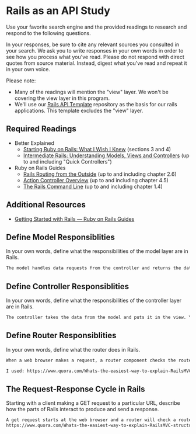 # Rails as an API Study

Use your favorite search engine and the provided readings to research and
respond to the following questions.

In your responses, be sure to cite any relevant sources you consulted in your
search. We ask you to write responses in your own words in order to see how you
process what you've read. Please do not respond with direct quotes from source
material. Instead, digest what you've read and repeat it in your own voice.

Please note:

-   Many of the readings will mention the "view" layer. We won't be covering the
    view layer in this program.
-   We'll use our [Rails API Template](https://github.com/ga-wdi-boston/rails-api-template)
    repository as the basis for our rails applications.
    This template excludes the "view" layer.

## Required Readings

-   Better Explained
    -   [Starting Ruby on Rails: What I Wish I Knew](http://betterexplained.com/articles/starting-ruby-on-rails-what-i-wish-i-knew/)
        (sections 3 and 4)
    -   [Intermediate Rails: Understanding Models, Views and Controllers](http://betterexplained.com/articles/intermediate-rails-understanding-models-views-and-controllers/)
        (up to and including "Quick Controllers")
-   Ruby on Rails Guides
    -   [Rails Routing from the Outside](http://guides.rubyonrails.org/routing.html)
        (up to and including chapter 2.6)
    -   [Action Controller Overview](http://guides.rubyonrails.org/action_controller_overview.html)
        (up to and including chapter 4.5)
    -   [The Rails Command Line](http://guides.rubyonrails.org/command_line.html)
        (up to and including chapter 1.4)

## Additional Resources

-   [Getting Started with Rails — Ruby on Rails Guides](http://guides.rubyonrails.org/getting_started.html)

## Define Model Responsiblities

In your own words, define what the responsibilities of the model layer are in
Rails.

```md
The model handles data requests from the controller and returns the data to the controller. 
```

## Define Controller Responsiblities

In your own words, define what the responsibilities of the controller layer are
in Rails.

```md
The controller takes the data from the model and puts it in the view. You only manipulate data in the controllers.
```

## Define Router Responsiblities

In your own words, define what the router does in Rails.

```md
When a web browser makes a request, a router component checks the router file to chose which controller it will use to handle the request based on the web request and HTTP protocol.

I used: https://www.quora.com/Whats-the-easiest-way-to-explain-RailsMVC-structure
```

## The Request-Response Cycle in Rails

Starting with a client making a GET request to a particular URL, describe how
the parts of Rails interact to produce and send a response.

```md
A get request starts at the web browser and a router will check a router file to determine which controller it should use to handle the get request. The controller will then get the requested data from a model, then the controller will return a response with JSon data from the model with a view component that displays the data in an HTML file that is assembled by controller.
https://www.quora.com/Whats-the-easiest-way-to-explain-RailsMVC-structure
```
